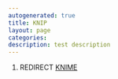 ```yaml
---
autogenerated: true
title: KNIP
layout: page
categories: 
description: test description
---
```


1.  REDIRECT [KNIME](KNIME)
